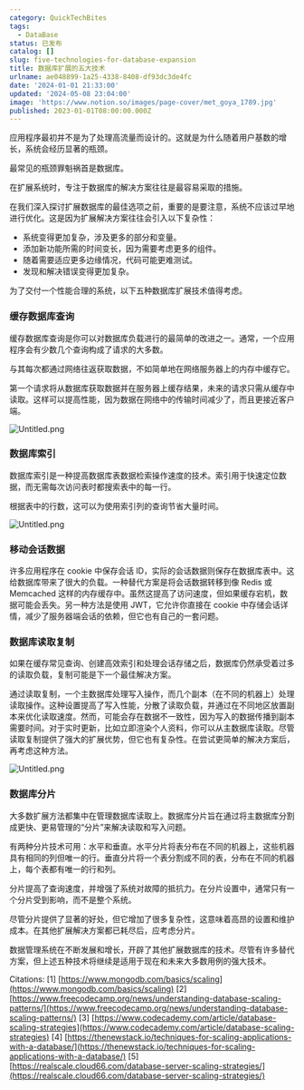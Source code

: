 ```yaml
---
category: QuickTechBites
tags:
  - DataBase
status: 已发布
catalog: []
slug: five-technologies-for-database-expansion
title: 数据库扩展的五大技术
urlname: ae048899-1a25-4338-8408-df93dc3de4fc
date: '2024-01-01 21:33:00'
updated: '2024-05-08 23:04:00'
image: 'https://www.notion.so/images/page-cover/met_goya_1789.jpg'
published: 2023-01-01T08:00:00.000Z
---
```


应用程序最初并不是为了处理高流量而设计的。这就是为什么随着用户基数的增长，系统会经历显著的瓶颈。


最常见的瓶颈罪魁祸首是数据库。


在扩展系统时，专注于数据库的解决方案往往是最容易采取的措施。


在我们深入探讨扩展数据库的最佳选项之前，重要的是要注意，系统不应该过早地进行优化。这是因为扩展解决方案往往会引入以下复杂性：

- 系统变得更加复杂，涉及更多的部分和变量。
- 添加新功能所需的时间变长，因为需要考虑更多的组件。
- 随着需要适应更多边缘情况，代码可能更难测试。
- 发现和解决错误变得更加复杂。

为了交付一个性能合理的系统，以下五种数据库扩展技术值得考虑。


### **缓存数据库查询**


缓存数据库查询是你可以对数据库负载进行的最简单的改进之一。通常，一个应用程序会有少数几个查询构成了请求的大多数。


与其每次都通过网络往返获取数据，不如简单地在网络服务器上的内存中缓存它。


第一个请求将从数据库获取数据并在服务器上缓存结果，未来的请求只需从缓存中读取。这样可以提高性能，因为数据在网络中的传输时间减少了，而且更接近客户端。


![Untitled.png](https://prod-files-secure.s3.us-west-2.amazonaws.com/5d24fe63-e567-4804-86f9-9fdc62e13082/90ccd300-8cb4-4392-a93f-76f7d0b7f352/Untitled.png?X-Amz-Algorithm=AWS4-HMAC-SHA256&X-Amz-Content-Sha256=UNSIGNED-PAYLOAD&X-Amz-Credential=ASIAZI2LB4663MHNHWIU%2F20250408%2Fus-west-2%2Fs3%2Faws4_request&X-Amz-Date=20250408T213516Z&X-Amz-Expires=3600&X-Amz-Security-Token=IQoJb3JpZ2luX2VjEAYaCXVzLXdlc3QtMiJHMEUCIG6eIsxA7y6VV9y%2BnW6Ybvow2rELfEOZBI6MWKz7ZRfAAiEA4cCNU9jB8O0OPVEb4PuqR5qOh7wX9KpuN9Pod8WuMEMq%2FwMIfxAAGgw2Mzc0MjMxODM4MDUiDCPvyv88RIrBs9kMlSrcA%2F78CdECNmZQLgXgnecheq4n0IAqi477HWajfv1ILq34NjxopamiLFHTqEew70JZuKOvIW5WNBFCjIBg6EVIzZ1eYPkWqfxncgrV6xM5TeH3M6PVDVyl6Hhgt85qWWTq6I4PeH0P6ywVoGI%2FHT3IYcaKUJxBjGoeRdMBKn3e3seceqNk%2BeRghSMtfSMsJ50JHoRiHsGNURAd4tvl2RqB09a4ylsCvq0e8zNmb%2B5s0awDKPPpfCJsmFdGFGIPbrIsFgzhblYlRtgmbDUuuIE9YtqV3VXNEX8%2FKSZwyFzboz0c8gJdji6X5wRsVgb9XaCMT23n%2F8TYDmhjxYm1ZQnhG4ZvTlBGIIxe91rsqsZLj2%2F6Xk93CwFa1D%2FCO0G9wnL%2B0QSsxFkVEiDayNPcjNskM%2BKMQ%2FaLu14s7xXeJoEw8Ymb7Ilx91ejrbjimlFuydEevmVutSnctnkq2nFEVePnxisE2%2FeUP15e0JnxMQn2LncvLeGlneqNQTgHIa5yNsVyQNDVcW1az2gWp0z7V6hn6KYG9Tk3OsT%2F2Kn%2BFNakmflg3Pfd0lBunENUP1R5dqj7wIfRJlrfhkB08EHp3q2ODWeNr35mDt9DO4BlXPOvN2lwIEfm1338XT1iPnLYMIuo1r8GOqUBul60Cm0TNODdslUcRha6Ufv4NgntaRRI1wshqLX9eKsQg8KQcvvZVY7klOqiROlKrJiHV3dDvs0egMZ0WDqhN5unDEjxgsxXagTEyQXE09PXwEefB1nCS5I48Tp47cCnu9TndOqmekypY%2BRebd5q3zvKdBFuMJGveZiOFM8giQalHuaEPEpGa7sZ8zsmDfnQ%2BkpvtZ8ij0gLl930IeeOYbqWQfZw&X-Amz-Signature=1a9e96208ccb18a48350bfe25bcc8f380fc0be99d7f4189d102fead1c0528430&X-Amz-SignedHeaders=host&x-id=GetObject)


### **数据库索引**


数据库索引是一种提高数据库表数据检索操作速度的技术。索引用于快速定位数据，而无需每次访问表时都搜索表中的每一行。


根据表中的行数，这可以为使用索引列的查询节省大量时间。


![Untitled.png](https://prod-files-secure.s3.us-west-2.amazonaws.com/5d24fe63-e567-4804-86f9-9fdc62e13082/d4109739-24f9-4adf-abd6-8eec0d12f3c8/Untitled.png?X-Amz-Algorithm=AWS4-HMAC-SHA256&X-Amz-Content-Sha256=UNSIGNED-PAYLOAD&X-Amz-Credential=ASIAZI2LB4663MHNHWIU%2F20250408%2Fus-west-2%2Fs3%2Faws4_request&X-Amz-Date=20250408T213516Z&X-Amz-Expires=3600&X-Amz-Security-Token=IQoJb3JpZ2luX2VjEAYaCXVzLXdlc3QtMiJHMEUCIG6eIsxA7y6VV9y%2BnW6Ybvow2rELfEOZBI6MWKz7ZRfAAiEA4cCNU9jB8O0OPVEb4PuqR5qOh7wX9KpuN9Pod8WuMEMq%2FwMIfxAAGgw2Mzc0MjMxODM4MDUiDCPvyv88RIrBs9kMlSrcA%2F78CdECNmZQLgXgnecheq4n0IAqi477HWajfv1ILq34NjxopamiLFHTqEew70JZuKOvIW5WNBFCjIBg6EVIzZ1eYPkWqfxncgrV6xM5TeH3M6PVDVyl6Hhgt85qWWTq6I4PeH0P6ywVoGI%2FHT3IYcaKUJxBjGoeRdMBKn3e3seceqNk%2BeRghSMtfSMsJ50JHoRiHsGNURAd4tvl2RqB09a4ylsCvq0e8zNmb%2B5s0awDKPPpfCJsmFdGFGIPbrIsFgzhblYlRtgmbDUuuIE9YtqV3VXNEX8%2FKSZwyFzboz0c8gJdji6X5wRsVgb9XaCMT23n%2F8TYDmhjxYm1ZQnhG4ZvTlBGIIxe91rsqsZLj2%2F6Xk93CwFa1D%2FCO0G9wnL%2B0QSsxFkVEiDayNPcjNskM%2BKMQ%2FaLu14s7xXeJoEw8Ymb7Ilx91ejrbjimlFuydEevmVutSnctnkq2nFEVePnxisE2%2FeUP15e0JnxMQn2LncvLeGlneqNQTgHIa5yNsVyQNDVcW1az2gWp0z7V6hn6KYG9Tk3OsT%2F2Kn%2BFNakmflg3Pfd0lBunENUP1R5dqj7wIfRJlrfhkB08EHp3q2ODWeNr35mDt9DO4BlXPOvN2lwIEfm1338XT1iPnLYMIuo1r8GOqUBul60Cm0TNODdslUcRha6Ufv4NgntaRRI1wshqLX9eKsQg8KQcvvZVY7klOqiROlKrJiHV3dDvs0egMZ0WDqhN5unDEjxgsxXagTEyQXE09PXwEefB1nCS5I48Tp47cCnu9TndOqmekypY%2BRebd5q3zvKdBFuMJGveZiOFM8giQalHuaEPEpGa7sZ8zsmDfnQ%2BkpvtZ8ij0gLl930IeeOYbqWQfZw&X-Amz-Signature=ab11f7bbfebb9faf60ef80db873618c4b16fc98dc8d4a600c1325884f69e556d&X-Amz-SignedHeaders=host&x-id=GetObject)


### **移动会话数据**


许多应用程序在 cookie 中保存会话 ID，实际的会话数据则保存在数据库表中。这给数据库带来了很大的负载。一种替代方案是将会话数据转移到像 Redis 或 Memcached 这样的内存缓存中。虽然这提高了访问速度，但如果缓存宕机，数据可能会丢失。另一种方法是使用 JWT，它允许你直接在 cookie 中存储会话详情，减少了服务器端会话的依赖，但它也有自己的一套问题。


### **数据库读取复制**


如果在缓存常见查询、创建高效索引和处理会话存储之后，数据库仍然承受着过多的读取负载，复制可能是下一个最佳解决方案。


通过读取复制，一个主数据库处理写入操作，而几个副本（在不同的机器上）处理读取操作。这种设置提高了写入性能，分散了读取负载，并通过在不同地区放置副本来优化读取速度。然而，可能会存在数据不一致性，因为写入的数据传播到副本需要时间。对于实时更新，比如立即渲染个人资料，你可以从主数据库读取。尽管读取复制提供了强大的扩展优势，但它也有复杂性。在尝试更简单的解决方案后，再考虑这种方法。


![Untitled.png](https://prod-files-secure.s3.us-west-2.amazonaws.com/5d24fe63-e567-4804-86f9-9fdc62e13082/24928cbe-8502-42c3-8c51-57b72171cc67/Untitled.png?X-Amz-Algorithm=AWS4-HMAC-SHA256&X-Amz-Content-Sha256=UNSIGNED-PAYLOAD&X-Amz-Credential=ASIAZI2LB4663MHNHWIU%2F20250408%2Fus-west-2%2Fs3%2Faws4_request&X-Amz-Date=20250408T213516Z&X-Amz-Expires=3600&X-Amz-Security-Token=IQoJb3JpZ2luX2VjEAYaCXVzLXdlc3QtMiJHMEUCIG6eIsxA7y6VV9y%2BnW6Ybvow2rELfEOZBI6MWKz7ZRfAAiEA4cCNU9jB8O0OPVEb4PuqR5qOh7wX9KpuN9Pod8WuMEMq%2FwMIfxAAGgw2Mzc0MjMxODM4MDUiDCPvyv88RIrBs9kMlSrcA%2F78CdECNmZQLgXgnecheq4n0IAqi477HWajfv1ILq34NjxopamiLFHTqEew70JZuKOvIW5WNBFCjIBg6EVIzZ1eYPkWqfxncgrV6xM5TeH3M6PVDVyl6Hhgt85qWWTq6I4PeH0P6ywVoGI%2FHT3IYcaKUJxBjGoeRdMBKn3e3seceqNk%2BeRghSMtfSMsJ50JHoRiHsGNURAd4tvl2RqB09a4ylsCvq0e8zNmb%2B5s0awDKPPpfCJsmFdGFGIPbrIsFgzhblYlRtgmbDUuuIE9YtqV3VXNEX8%2FKSZwyFzboz0c8gJdji6X5wRsVgb9XaCMT23n%2F8TYDmhjxYm1ZQnhG4ZvTlBGIIxe91rsqsZLj2%2F6Xk93CwFa1D%2FCO0G9wnL%2B0QSsxFkVEiDayNPcjNskM%2BKMQ%2FaLu14s7xXeJoEw8Ymb7Ilx91ejrbjimlFuydEevmVutSnctnkq2nFEVePnxisE2%2FeUP15e0JnxMQn2LncvLeGlneqNQTgHIa5yNsVyQNDVcW1az2gWp0z7V6hn6KYG9Tk3OsT%2F2Kn%2BFNakmflg3Pfd0lBunENUP1R5dqj7wIfRJlrfhkB08EHp3q2ODWeNr35mDt9DO4BlXPOvN2lwIEfm1338XT1iPnLYMIuo1r8GOqUBul60Cm0TNODdslUcRha6Ufv4NgntaRRI1wshqLX9eKsQg8KQcvvZVY7klOqiROlKrJiHV3dDvs0egMZ0WDqhN5unDEjxgsxXagTEyQXE09PXwEefB1nCS5I48Tp47cCnu9TndOqmekypY%2BRebd5q3zvKdBFuMJGveZiOFM8giQalHuaEPEpGa7sZ8zsmDfnQ%2BkpvtZ8ij0gLl930IeeOYbqWQfZw&X-Amz-Signature=cdbc5b9aaad182901fc9b5af1108308aef6f67fb2f631dca270be5b262bdfaef&X-Amz-SignedHeaders=host&x-id=GetObject)


### **数据库分片**


大多数扩展方法都集中在管理数据库读取上。数据库分片旨在通过将主数据库分割成更快、更易管理的“分片”来解决读取和写入问题。


有两种分片技术可用：水平和垂直。水平分片将表分布在不同的机器上，这些机器具有相同的列但唯一的行。垂直分片将一个表分割成不同的表，分布在不同的机器上，每个表都有唯一的行和列。


分片提高了查询速度，并增强了系统对故障的抵抗力。在分片设置中，通常只有一个分片受到影响，而不是整个系统。


尽管分片提供了显著的好处，但它增加了很多复杂性，这意味着高昂的设置和维护成本。在其他扩展解决方案都已耗尽后，应考虑分片。


数据管理系统在不断发展和增长，开辟了其他扩展数据库的技术。尽管有许多替代方案，但上述五种技术将继续是适用于现在和未来大多数用例的强大技术。


Citations:
[1] [https://www.mongodb.com/basics/scaling](https://www.mongodb.com/basics/scaling)
[2] [https://www.freecodecamp.org/news/understanding-database-scaling-patterns/](https://www.freecodecamp.org/news/understanding-database-scaling-patterns/)
[3] [https://www.codecademy.com/article/database-scaling-strategies](https://www.codecademy.com/article/database-scaling-strategies)
[4] [https://thenewstack.io/techniques-for-scaling-applications-with-a-database/](https://thenewstack.io/techniques-for-scaling-applications-with-a-database/)
[5] [https://realscale.cloud66.com/database-server-scaling-strategies/](https://realscale.cloud66.com/database-server-scaling-strategies/)


